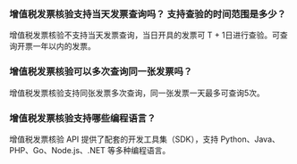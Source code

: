 ### 增值税发票核验支持当天发票查询吗？ 支持查验的时间范围是多少？
增值税发票核验不支持当天发票查询，当日开具的发票可 T + 1日进行查验。可查询开票一年以内的发票。

### 增值税发票核验可以多次查询同一张发票吗？
增值税发票核验支持同张发票多次查询，同一张发票一天最多可查询5次。

### 增值税发票核验支持哪些编程语言？
增值税发票核验 API 提供了配套的开发工具集（SDK），支持 Python、Java、 PHP、Go、Node.js、.NET 等多种编程语言。

